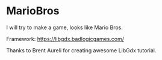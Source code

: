 # MarioBros
I will try to make a game, looks like Mario Bros.

Framework: https://libgdx.badlogicgames.com/

Thanks to Brent Aureli for creating awesome LibGdx tutorial.
